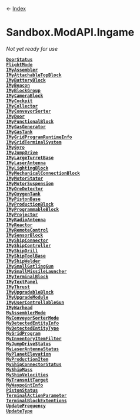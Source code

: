 ← [Index](ApiIndex)
# Sandbox.ModAPI.Ingame
_Not yet ready for use_

**[`DoorStatus`](Sandbox.ModAPI.Ingame.DoorStatus)**  
**[`FlightMode`](Sandbox.ModAPI.Ingame.FlightMode)**  
**[`IMyAssembler`](Sandbox.ModAPI.Ingame.IMyAssembler)**  
**[`IMyAttachableTopBlock`](Sandbox.ModAPI.Ingame.IMyAttachableTopBlock)**  
**[`IMyBatteryBlock`](Sandbox.ModAPI.Ingame.IMyBatteryBlock)**  
**[`IMyBeacon`](Sandbox.ModAPI.Ingame.IMyBeacon)**  
**[`IMyBlockGroup`](Sandbox.ModAPI.Ingame.IMyBlockGroup)**  
**[`IMyCameraBlock`](Sandbox.ModAPI.Ingame.IMyCameraBlock)**  
**[`IMyCockpit`](Sandbox.ModAPI.Ingame.IMyCockpit)**  
**[`IMyCollector`](Sandbox.ModAPI.Ingame.IMyCollector)**  
**[`IMyConveyorSorter`](Sandbox.ModAPI.Ingame.IMyConveyorSorter)**  
**[`IMyDoor`](Sandbox.ModAPI.Ingame.IMyDoor)**  
**[`IMyFunctionalBlock`](Sandbox.ModAPI.Ingame.IMyFunctionalBlock)**  
**[`IMyGasGenerator`](Sandbox.ModAPI.Ingame.IMyGasGenerator)**  
**[`IMyGasTank`](Sandbox.ModAPI.Ingame.IMyGasTank)**  
**[`IMyGridProgramRuntimeInfo`](Sandbox.ModAPI.Ingame.IMyGridProgramRuntimeInfo)**  
**[`IMyGridTerminalSystem`](Sandbox.ModAPI.Ingame.IMyGridTerminalSystem)**  
**[`IMyGyro`](Sandbox.ModAPI.Ingame.IMyGyro)**  
**[`IMyJumpDrive`](Sandbox.ModAPI.Ingame.IMyJumpDrive)**  
**[`IMyLargeTurretBase`](Sandbox.ModAPI.Ingame.IMyLargeTurretBase)**  
**[`IMyLaserAntenna`](Sandbox.ModAPI.Ingame.IMyLaserAntenna)**  
**[`IMyLightingBlock`](Sandbox.ModAPI.Ingame.IMyLightingBlock)**  
**[`IMyMechanicalConnectionBlock`](Sandbox.ModAPI.Ingame.IMyMechanicalConnectionBlock)**  
**[`IMyMotorStator`](Sandbox.ModAPI.Ingame.IMyMotorStator)**  
**[`IMyMotorSuspension`](Sandbox.ModAPI.Ingame.IMyMotorSuspension)**  
**[`IMyOreDetector`](Sandbox.ModAPI.Ingame.IMyOreDetector)**  
**[`IMyOxygenTank`](Sandbox.ModAPI.Ingame.IMyOxygenTank)**  
**[`IMyPistonBase`](Sandbox.ModAPI.Ingame.IMyPistonBase)**  
**[`IMyProductionBlock`](Sandbox.ModAPI.Ingame.IMyProductionBlock)**  
**[`IMyProgrammableBlock`](Sandbox.ModAPI.Ingame.IMyProgrammableBlock)**  
**[`IMyProjector`](Sandbox.ModAPI.Ingame.IMyProjector)**  
**[`IMyRadioAntenna`](Sandbox.ModAPI.Ingame.IMyRadioAntenna)**  
**[`IMyReactor`](Sandbox.ModAPI.Ingame.IMyReactor)**  
**[`IMyRemoteControl`](Sandbox.ModAPI.Ingame.IMyRemoteControl)**  
**[`IMySensorBlock`](Sandbox.ModAPI.Ingame.IMySensorBlock)**  
**[`IMyShipConnector`](Sandbox.ModAPI.Ingame.IMyShipConnector)**  
**[`IMyShipController`](Sandbox.ModAPI.Ingame.IMyShipController)**  
**[`IMyShipDrill`](Sandbox.ModAPI.Ingame.IMyShipDrill)**  
**[`IMyShipToolBase`](Sandbox.ModAPI.Ingame.IMyShipToolBase)**  
**[`IMyShipWelder`](Sandbox.ModAPI.Ingame.IMyShipWelder)**  
**[`IMySmallGatlingGun`](Sandbox.ModAPI.Ingame.IMySmallGatlingGun)**  
**[`IMySmallMissileLauncher`](Sandbox.ModAPI.Ingame.IMySmallMissileLauncher)**  
**[`IMyTerminalBlock`](Sandbox.ModAPI.Ingame.IMyTerminalBlock)**  
**[`IMyTextPanel`](Sandbox.ModAPI.Ingame.IMyTextPanel)**  
**[`IMyThrust`](Sandbox.ModAPI.Ingame.IMyThrust)**  
**[`IMyUpgradableBlock`](Sandbox.ModAPI.Ingame.IMyUpgradableBlock)**  
**[`IMyUpgradeModule`](Sandbox.ModAPI.Ingame.IMyUpgradeModule)**  
**[`IMyUserControllableGun`](Sandbox.ModAPI.Ingame.IMyUserControllableGun)**  
**[`IMyWarhead`](Sandbox.ModAPI.Ingame.IMyWarhead)**  
**[`MyAssemblerMode`](Sandbox.ModAPI.Ingame.MyAssemblerMode)**  
**[`MyConveyorSorterMode`](Sandbox.ModAPI.Ingame.MyConveyorSorterMode)**  
**[`MyDetectedEntityInfo`](Sandbox.ModAPI.Ingame.MyDetectedEntityInfo)**  
**[`MyDetectedEntityType`](Sandbox.ModAPI.Ingame.MyDetectedEntityType)**  
**[`MyGridProgram`](Sandbox.ModAPI.Ingame.MyGridProgram)**  
**[`MyInventoryItemFilter`](Sandbox.ModAPI.Ingame.MyInventoryItemFilter)**  
**[`MyJumpDriveStatus`](Sandbox.ModAPI.Ingame.MyJumpDriveStatus)**  
**[`MyLaserAntennaStatus`](Sandbox.ModAPI.Ingame.MyLaserAntennaStatus)**  
**[`MyPlanetElevation`](Sandbox.ModAPI.Ingame.MyPlanetElevation)**  
**[`MyProductionItem`](Sandbox.ModAPI.Ingame.MyProductionItem)**  
**[`MyShipConnectorStatus`](Sandbox.ModAPI.Ingame.MyShipConnectorStatus)**  
**[`MyShipMass`](Sandbox.ModAPI.Ingame.MyShipMass)**  
**[`MyShipVelocities`](Sandbox.ModAPI.Ingame.MyShipVelocities)**  
**[`MyTransmitTarget`](Sandbox.ModAPI.Ingame.MyTransmitTarget)**  
**[`MyWaypointInfo`](Sandbox.ModAPI.Ingame.MyWaypointInfo)**  
**[`PistonStatus`](Sandbox.ModAPI.Ingame.PistonStatus)**  
**[`TerminalActionParameter`](Sandbox.ModAPI.Ingame.TerminalActionParameter)**  
**[`TerminalBlockExtentions`](Sandbox.ModAPI.Ingame.TerminalBlockExtentions)**  
**[`UpdateFrequency`](Sandbox.ModAPI.Ingame.UpdateFrequency)**  
**[`UpdateType`](Sandbox.ModAPI.Ingame.UpdateType)**  
